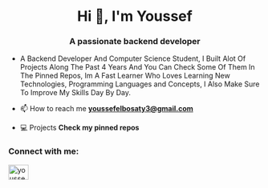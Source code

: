 <h1 align="center">Hi 👋, I'm Youssef</h1>
<h3 align="center">A passionate backend developer</h3>

- A Backend Developer And Computer Science Student, I Built Alot Of Projects Along The Past 4 Years And You Can Check Some Of Them In The Pinned Repos, Im A Fast Learner Who Loves Learning New Technologies, Programming Languages and Concepts, I Also Make Sure To Improve My Skills Day By Day.

- 📫 How to reach me **youssefelbosaty3@gmail.com**

- 💻 Projects **Check my pinned repos**

<h3 align="left">Connect with me:</h3>
<p align="left">
<a href="https://www.linkedin.com/in/youssef-elbosaty-580613304" target="blank"><img align="center" src="https://upload.wikimedia.org/wikipedia/commons/8/81/LinkedIn_icon.svg" alt="youssef rafie" height="30" width="40" /></a>
</p>


